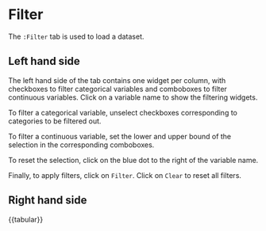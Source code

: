 # Filter

The `:Filter` tab is used to load a dataset.

## Left hand side

The left hand side of the tab contains one widget per column, with checkboxes to filter
categorical variables and comboboxes to filter continuous variables.
Click on a variable name to show the filtering widgets.

To filter a categorical variable, unselect checkboxes corresponding to
categories to be filtered out.

To filter a continuous variable, set the lower and upper bound of the selection
in the corresponding comboboxes.

To reset the selection, click on the blue dot to the right of the variable name.

Finally, to apply filters, click on `Filter`. Click on `Clear` to reset all filters.

## Right hand side

{{tabular}}